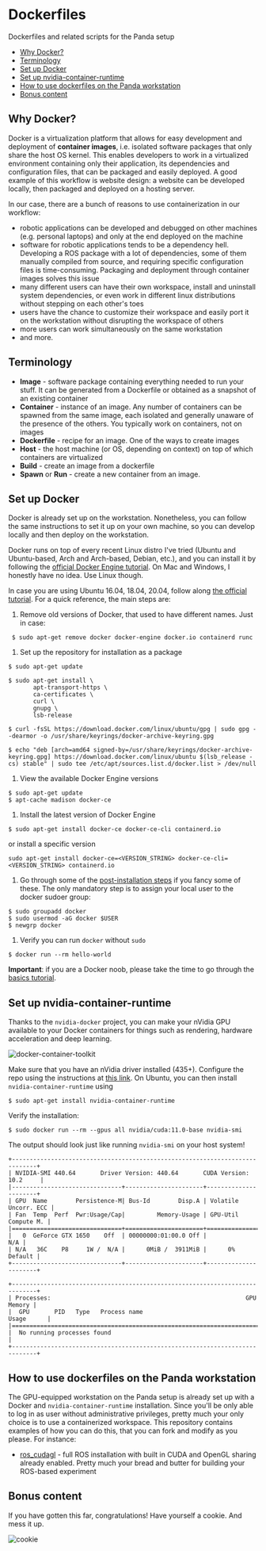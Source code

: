 # Dockerfiles
Dockerfiles and related scripts for the Panda setup

- [Why Docker?](#why-docker)
- [Terminology](#terminology)
- [Set up Docker](#set-up-docker)
- [Set up nvidia-container-runtime](#set-up-nvidia-container-runtime)
- [How to use dockerfiles on the Panda workstation](#how-to-use-dockerfiles-on-the-panda-workstation)
- [Bonus content](#bonus-content)

## Why Docker?

Docker is a virtualization platform that allows for easy development and deployment of **container images**, i.e. isolated software packages that only share the host OS kernel. This enables developers to work in a virtualized environment containing only their application, its dependencies and configuration files, that can be packaged and easily deployed. A good example of this workflow is website design: a website can be developed locally, then packaged and deployed on a hosting server.

In our case, there are a bunch of reasons to use containerization in our workflow:

- robotic applications can be developed and debugged on other machines (e.g. personal laptops) and only at the end deployed on the machine
- software for robotic applications tends to be a dependency hell. Developing a ROS package with a lot of dependencies, some of them manually compiled from source, and requiring specific configuration files is time-consuming. Packaging and deployment through container images solves this issue
- many different users can have their own workspace, install and uninstall system dependencies, or even work in different linux distributions without stepping on each other's toes
- users have the chance to customize their workspace and easily port it on the workstation without disrupting the workspace of others
- more users can work simultaneously on the same workstation
- and more.

## Terminology

- **Image** - software package containing everything needed to run your stuff. It can be generated from a Dockerfile or obtained as a snapshot of an existing container
- **Container** - instance of an image. Any number of containers can be spawned from the same image, each isolated and generally unaware of the presence of the others. You typically work on containers, not on images
- **Dockerfile** - recipe for an image. One of the ways to create images
- **Host** - the host machine (or OS, depending on context) on top of which containers are virtualized
- **Build** - create an image from a dockerfile
- **Spawn** or **Run** - create a new container from an image.

## Set up Docker

Docker is already set up on the workstation. Nonetheless, you can follow the same instructions to set it up on your own machine, so you can develop locally and then deploy on the workstation.

Docker runs on top of every recent Linux distro I've tried (Ubuntu and Ubuntu-based, Arch and Arch-based, Debian, etc.), and you can install it by following the [official Docker Engine tutorial](https://docs.docker.com/engine/install/). On Mac and Windows, I honestly have no idea. Use Linux though.

In case you are using Ubuntu 16.04, 18.04, 20.04, follow along [the official tutorial](https://docs.docker.com/engine/install/ubuntu/). For a quick reference, the main steps are:

1. Remove old versions of Docker, that used to have different names. Just in case:
```
 $ sudo apt-get remove docker docker-engine docker.io containerd runc
```
1. Set up the repository for installation as a package
```
$ sudo apt-get update
```
```
$ sudo apt-get install \
       apt-transport-https \
       ca-certificates \
       curl \
       gnupg \
       lsb-release
```
```
$ curl -fsSL https://download.docker.com/linux/ubuntu/gpg | sudo gpg --dearmor -o /usr/share/keyrings/docker-archive-keyring.gpg
```
```
$ echo "deb [arch=amd64 signed-by=/usr/share/keyrings/docker-archive-keyring.gpg] https://download.docker.com/linux/ubuntu $(lsb_release -cs) stable" | sudo tee /etc/apt/sources.list.d/docker.list > /dev/null
```
1. View the available Docker Engine versions
```
$ sudo apt-get update
$ apt-cache madison docker-ce
```
1. Install the latest version of Docker Engine
```
$ sudo apt-get install docker-ce docker-ce-cli containerd.io
```
or install a specific version
```
sudo apt-get install docker-ce=<VERSION_STRING> docker-ce-cli=<VERSION_STRING> containerd.io
```
1. Go through some of the [post-installation steps](https://docs.docker.com/engine/install/linux-postinstall/) if you fancy some of these. The only mandatory step is to assign your local user to the docker sudoer group:
```
$ sudo groupadd docker
$ sudo usermod -aG docker $USER
$ newgrp docker
```
1. Verify you can run `docker` without `sudo`
```
$ docker run --rm hello-world
```

**Important**: if you are a Docker noob, please take the time to go through the [basics tutorial](https://docs.docker.com/get-started/).

## Set up nvidia-container-runtime

Thanks to the `nvidia-docker` project, you can make your nVidia GPU available to your Docker containers for things such as rendering, hardware acceleration and deep learning.

![docker-container-toolkit](https://cloud.githubusercontent.com/assets/3028125/12213714/5b208976-b632-11e5-8406-38d379ec46aa.png)

Make sure that you have an nVidia driver installed (435+). Configure the repo using the instructions at [this link](https://nvidia.github.io/nvidia-container-runtime/). On Ubuntu, you can then install `nvidia-container-runtime` using
```
$ sudo apt-get install nvidia-container-runtime
```

Verify the installation:

```
$ sudo docker run --rm --gpus all nvidia/cuda:11.0-base nvidia-smi
```

The output should look just like running `nvidia-smi` on your host system!

```
+-----------------------------------------------------------------------------+
| NVIDIA-SMI 440.64       Driver Version: 440.64       CUDA Version: 10.2     |
|-------------------------------+----------------------+----------------------+
| GPU  Name        Persistence-M| Bus-Id        Disp.A | Volatile Uncorr. ECC |
| Fan  Temp  Perf  Pwr:Usage/Cap|         Memory-Usage | GPU-Util  Compute M. |
|===============================+======================+======================|
|   0  GeForce GTX 1650    Off  | 00000000:01:00.0 Off |                  N/A |
| N/A   36C    P8     1W /  N/A |      0MiB /  3911MiB |      0%      Default |
+-------------------------------+----------------------+----------------------+

+-----------------------------------------------------------------------------+
| Processes:                                                       GPU Memory |
|  GPU       PID   Type   Process name                             Usage      |
|=============================================================================|
|  No running processes found                                                 |
+-----------------------------------------------------------------------------+
```

## How to use dockerfiles on the Panda workstation

The GPU-equipped workstation on the Panda setup is already set up with a Docker and `nvidia-container-runtime` installation. Since you'll be only able to log in as user without administrative privileges, pretty much your only choice is to use a containerized workspace. This repository contains examples of how you can do this, that you can fork and modify as you please. For instance:

- [ros_cudagl](https://github.com/hsp-panda/dockerfiles/tree/main/ros_cudagl) - full ROS installation with built in CUDA and OpenGL sharing already enabled. Pretty much your bread and butter for building your ROS-based experiment

## Bonus content

If you have gotten this far, congratulations! Have yourself a cookie. And mess it up.

![cookie](https://media4.giphy.com/media/HGe4zsOVo7Jvy/200.gif)
